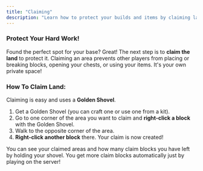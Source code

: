 ```yaml
---
title: "Claiming"
description: "Learn how to protect your builds and items by claiming land. This is the most important step to keeping your base safe!"
---
```


### Protect Your Hard Work!

Found the perfect spot for your base? Great! The next step is to **claim the land** to protect it. Claiming an area prevents other players from placing or breaking blocks, opening your chests, or using your items. It's your own private space!

### How To Claim Land:

Claiming is easy and uses a **Golden Shovel**.

1.  Get a Golden Shovel (you can craft one or use one from a kit).
2.  Go to one corner of the area you want to claim and **right-click a block** with the Golden Shovel.
3.  Walk to the opposite corner of the area.
4.  **Right-click another block** there. Your claim is now created!

You can see your claimed areas and how many claim blocks you have left by holding your shovel. You get more claim blocks automatically just by playing on the server!